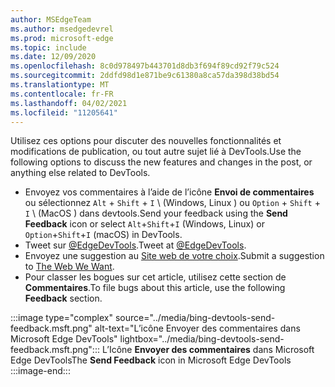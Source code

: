 ```yaml
---
author: MSEdgeTeam
ms.author: msedgedevrel
ms.prod: microsoft-edge
ms.topic: include
ms.date: 12/09/2020
ms.openlocfilehash: 8c0d978497b443701d8db3f694f89cd92f79c524
ms.sourcegitcommit: 2ddfd98d1e871be9c61380a8ca57da398d38bd54
ms.translationtype: MT
ms.contentlocale: fr-FR
ms.lasthandoff: 04/02/2021
ms.locfileid: "11205641"
---
```

<span data-ttu-id="78f50-101">Utilisez ces options pour discuter des nouvelles fonctionnalités et modifications de publication, ou tout autre sujet lié à DevTools.</span><span class="sxs-lookup"><span data-stu-id="78f50-101">Use the following options to discuss the new features and changes in the post, or anything else related to DevTools.</span></span>  

*   <span data-ttu-id="78f50-102">Envoyez vos commentaires à l’aide de l’icône **Envoi de commentaires** ou sélectionnez `Alt` + `Shift` + `I` \ (Windows, Linux \) ou `Option` + `Shift` + `I` \ (MacOS \) dans devtools.</span><span class="sxs-lookup"><span data-stu-id="78f50-102">Send your feedback using the **Send Feedback** icon or select `Alt`+`Shift`+`I` \(Windows, Linux\) or `Option`+`Shift`+`I` \(macOS\) in DevTools.</span></span>  
*   <span data-ttu-id="78f50-103">Tweet sur [@EdgeDevTools][PostTweetEdgeDevTools].</span><span class="sxs-lookup"><span data-stu-id="78f50-103">Tweet at [@EdgeDevTools][PostTweetEdgeDevTools].</span></span>  
*   <span data-ttu-id="78f50-104">Envoyez une suggestion au [Site web de votre choix][TheWebWeWant].</span><span class="sxs-lookup"><span data-stu-id="78f50-104">Submit a suggestion to [The Web We Want][TheWebWeWant].</span></span>  
*   <span data-ttu-id="78f50-105">Pour classer les bogues sur cet article, utilisez cette section de **Commentaires**.</span><span class="sxs-lookup"><span data-stu-id="78f50-105">To file bugs about this article, use the following **Feedback** section.</span></span>  

:::image type="complex" source="../media/bing-devtools-send-feedback.msft.png" alt-text="L’icône Envoyer des commentaires dans Microsoft Edge DevTools" lightbox="../media/bing-devtools-send-feedback.msft.png":::
   <span data-ttu-id="78f50-107">L’Icône **Envoyer des commentaires** dans Microsoft Edge DevTools</span><span class="sxs-lookup"><span data-stu-id="78f50-107">The **Send Feedback** icon in Microsoft Edge DevTools</span></span>  
:::image-end:::  

<!-- links -->  

[PostTweetEdgeDevTools]: https://twitter.com/intent/tweet?text=@EdgeDevTools "@EdgeDevTools | Publier un tweet"  

[EdgeDevToolsTwitterAccount]: https://twitter.com/EdgeDevTools "@EdgeDevTools compte Twitter"  

[GitHubMicrosoftDocsEdgeDeveloperNewIssue]: https://github.com/MicrosoftDocs/edge-developer/issues/new?title=[DevTools%20Docs%20Feedback] "Nouveau problème - MicrosoftDocs/Edge-développeur-GitHub"  

[TheWebWeWant]: https://webwewant.fyi "Le site Web de votre choix"  
